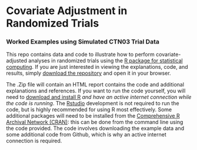 # Covariate Adjustment in Randomized Trials
### Worked Examples using Simulated CTN03 Trial Data

This repo contains data and code to illustrate how to perform covariate-adjusted analyses in randomized trials using the [R package for statistical computing](https://www.r-project.org/). If you are just interested in viewing the explanations, code, and results, simply [download the repository](https://github.com/jbetz-jhu/CovariateAdjustmentTutorial/archive/refs/heads/main.zip) and open it in your browser.

The .Zip file will contain an HTML report contains the code and additional explanations and references. If you want to run the code yourself, you will need to [download and install R](https://cran.r-project.org/) *and have an active internet connection while the code is running*. The [Rstudio](https://rstudio.com/) development is not required to run the code, but is highly recommended for using R most effectively. Some additional packages will need to be installed from the [Comprehensive R Archival Network (CRAN)](https://cran.r-project.org/): this can be done from the command line using the code provided. The code involves downloading the example data and some additional code from Github, which is why an active internet connection is required.
